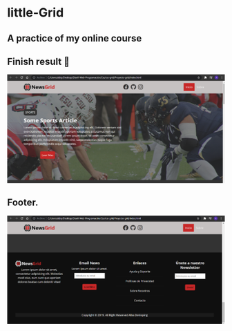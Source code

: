 # little-Grid
## A practice of my online course

## Finish result :eyes: 

![Imagen de la App](app-img/Css-grid.PNG)

## Footer. ##

![Imagen de la App](app-img/Css-footer.PNG)
